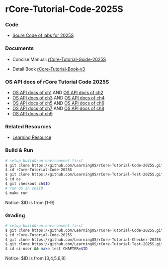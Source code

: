 # rCore-Tutorial-Code-2025S

### Code
- [Soure Code of labs for 2025S](https://github.com/LearningOS/rCore-Tutorial-Code-2025S)
### Documents

- Concise Manual: [rCore-Tutorial-Guide-2025S](https://LearningOS.github.io/rCore-Tutorial-Guide-2025S/)

- Detail Book [rCore-Tutorial-Book-v3](https://rcore-os.github.io/rCore-Tutorial-Book-v3/)


### OS API docs of rCore Tutorial Code 2025S
- [OS API docs of ch1](https://learningos.github.io/rCore-Tutorial-Code-2025S/ch1/os/index.html)
  AND [OS API docs of ch2](https://learningos.github.io/rCore-Tutorial-Code-2025S/ch2/os/index.html)
- [OS API docs of ch3](https://learningos.github.io/rCore-Tutorial-Code-2025S/ch3/os/index.html)
  AND [OS API docs of ch4](https://learningos.github.io/rCore-Tutorial-Code-2025S/ch4/os/index.html)
- [OS API docs of ch5](https://learningos.github.io/rCore-Tutorial-Code-2025S/ch5/os/index.html)
  AND [OS API docs of ch6](https://learningos.github.io/rCore-Tutorial-Code-2025S/ch6/os/index.html)
- [OS API docs of ch7](https://learningos.github.io/rCore-Tutorial-Code-2025S/ch7/os/index.html)
  AND [OS API docs of ch8](https://learningos.github.io/rCore-Tutorial-Code-2025S/ch8/os/index.html)
- [OS API docs of ch9](https://learningos.github.io/rCore-Tutorial-Code-2025S/ch9/os/index.html)

### Related Resources
- [Learning Resource](https://github.com/LearningOS/rust-based-os-comp2022/blob/main/relatedinfo.md)


### Build & Run

```bash
# setup build&run environment first
$ git clone https://github.com/LearningOS/rCore-Tutorial-Code-2025S.git
$ cd rCore-Tutorial-Code-2025S
$ git clone https://github.com/LearningOS/rCore-Tutorial-Test-2025S.git user
$ cd os
$ git checkout ch$ID
# run OS in ch$ID
$ make run
```
Notice: $ID is from [1-9]

### Grading

```bash
# setup build&run environment first
$ git clone https://github.com/LearningOS/rCore-Tutorial-Code-2025S.git
$ cd rCore-Tutorial-Code-2025S
$ git clone https://github.com/LearningOS/rCore-Tutorial-Checker-2025S.git ci-user
$ git clone https://github.com/LearningOS/rCore-Tutorial-Test-2025S.git ci-user/user
$ cd ci-user && make test CHAPTER=$ID
```
Notice: $ID is from [3,4,5,6,8]